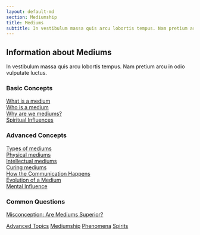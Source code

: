 ```yaml
---
layout: default-md
section: Mediumship
title: Mediums
subtitle: In vestibulum massa quis arcu lobortis tempus. Nam pretium arcu in odio vulputate luctus.
---
```


## Information about Mediums
In vestibulum massa quis arcu lobortis tempus. Nam pretium arcu in odio vulputate luctus.

### Basic Concepts
[What is a medium](about-mediums)  
[Who is a medium](who-is-medium)  
[Why are we mediums?](why-medium)  
[Spiritual Influences](spiritual-influences)  


### Advanced Concepts
[Types of mediums](types-of-mediums)  
[Physical mediums](physical-mediums)  
[Intellectual mediums](intellectual-mediums)  
[Curing mediums](curing-mediums)  
[How the Communication Happens](communication)  
[Evolution of a Medium](medium-evolution)  
[Mental Influence](mental-influence)  

### Common Questions
[Misconception: Are Mediums Superior?](medium-superiority)  




<a href="../advanced" class="button special">Advanced Topics</a>
<a href="learn" class="button">Mediumship</a>
<a href="phenomena" class="button">Phenomena</a>
<a href="spirits" class="button">Spirits</a>
